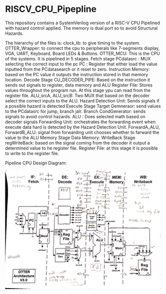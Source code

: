 # RISCV_CPU_Pipepline

This repository contains a SystemVerilog version of a RISC-V CPU Pipelined with hazard control applied.
The memory is dual port so to avoid Structural Hazards.

The hierarchy of the files is:
clock_tb: to give timing to the system.
  OTTER_Wrapper: to connect the cpu to peripherals like 7-segments display, VGA, UART, Keyboard, Board LEDs & Buttons.
    OTTER_MCU: This is the CPU of the systems. It is pipelined in 5 stages. 
       Fetch stage
          PCdatasrc      : MUX selecting the correct input to the pc
          PC             : Register that either load the value inputted from the PCdatasearch or it reset to zero.
          Instruction Memory: based on the PC value it outputs the instruction stored in that memory location.
       Decode Stage
          CU_DECODER_PIPE: Based on the instruction it sends out signals to register, data memory and ALU
          Register File: Stores values throughout the program run. 
                          At this stage ypu can read from the register file.
          ALU_srcA, ALU_srcB: Two MUX that based on the decoder select the correct inputs to the ALU.
          Hazard Detection Unit: Sends signals if a possible hazard is detected 
       Execute Stage
          Target Gemneraor: send values to the PCdatasrc for jump, branch jalr.
          Branch CondGenerator: sends signals to avoid control hazards.
          ALU            : Does selected math based on decoder signals
          Forwarding Unit: orchestrates the forwarding event when execute data hard is detected by the Hazard Detection Unit.
          ForwardA_ALU, ForwardB_ALU: signal from forwarding unit chooses whether to farward the value to the ALU
       Memory Stage
          Data Memory: 
       WriteBack Stage
          regWriteBack: based on the signal coming from the decoder it output a determined value to he register file.
          Register File: at this stage it is possible to write to the register file.
       
       
Pipeline CPU Design Diagram: 

![alt text](https://github.com/FilippoCheein/RISCV_CPU_Pipepline/blob/main/Pipeline_Diagram.png?raw=true)

